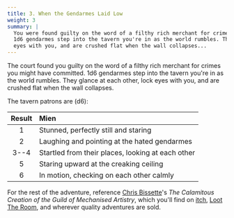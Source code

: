 ```yaml
---
title: 3. When the Gendarmes Laid Low
weight: 3
summary: |
  You were found guilty on the word of a filthy rich merchant for crimes you might have committed.
  1d6 gendarmes step into the tavern you're in as the world rumbles. They glance at each other, lock
  eyes with you, and are crushed flat when the wall collapses...
---
```


The court found you guilty on the word of a filthy rich merchant for crimes you might have
committed. 1d6 gendarmes step into the tavern you're in as the world rumbles. They glance at each
other, lock eyes with you, and are crushed flat when the wall collapses.

The tavern patrons are (d6):

| Result | Mien                                              |
| :----: | :------------------------------------------------ |
|   1    | Stunned, perfectly still and staring              |
|   2    | Laughing and pointing at the hated gendarmes      |
|  3--4  | Startled from their places, looking at each other |
|   5    | Staring upward at the creaking ceiling            |
|   6    | In motion, checking on each other calmly          |

For the rest of the adventure, reference [Chris Bissette][wgdll-01]'s _The Calamitous Creation of
the Guild of Mechanised Artistry_, which you'll find on [itch][wgdll-02],
[Loot The Room][wgdll-03], and wherever quality adventures are sold.

<!-- Reference Links -->

[wgdll-01]: https://twitter.com/pangalactic
[wgdll-02]: https://loottheroom.itch.io/mech-art
[wgdll-03]: https://loottheroom.uk/product/the-calamitous-creation-of-the-guild-of-mechanical-artistry
